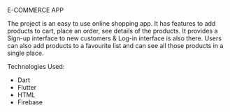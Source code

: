 E-COMMERCE APP

The project is an easy to use online shopping app. It has features to add products to cart, place an order, see details of the products. It provides a Sign-up interface to new customers & Log-in interface is also there. Users can also add products to a favourite list and can see all those products in a single place.

Technologies Used:
- Dart
- Flutter
- HTML
- Firebase
